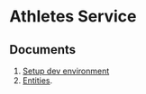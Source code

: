 # Athletes Service

## Documents

1. [Setup dev environment](./docs/setup/README.md)
2. [Entities](./docs/entities/README.md).
